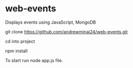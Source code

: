 # web-events
Displays events using  JavaScript, MongoDB

git clone https://github.com/andrewminai24/web-events.git

cd into project

npm install 

To start run node app.js file. 
